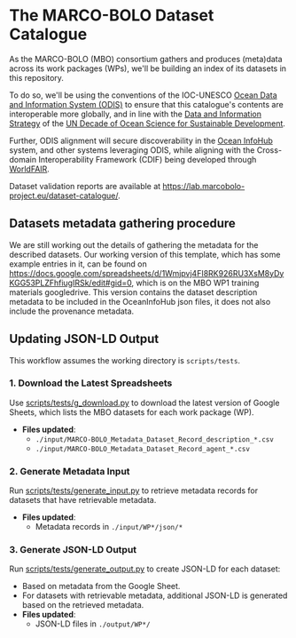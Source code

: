 # The MARCO-BOLO Dataset Catalogue

As the MARCO-BOLO (MBO) consortium gathers and produces (meta)data across its work packages (WPs), we'll be building an index of its datasets in this repository. 

To do so, we'll be using the conventions of the IOC-UNESCO [Ocean Data and Information System (ODIS)]([url](https://oceaninfohub.org/odis/)) to ensure that this catalogue's contents are interoperable more globally, and in line with the [Data and Information Strategy]([url](https://unesdoc.unesco.org/ark:/48223/pf0000385542?posInSet=1&queryId=fc0616d9-8a41-42ff-bc0f-1d7ef4355f1a)) of the [UN Decade of Ocean Science for Sustainable Development]([url](https://oceandecade.org/)). 

Further, ODIS alignment will secure discoverability in the [Ocean InfoHub]([url](https://oceaninfohub.org/)) system, and other systems leveraging ODIS, while aligning with the Cross-domain Interoperability Framework (CDIF) being developed through [WorldFAIR](https://worldfair-project.eu/).

Dataset validation reports are available at <https://lab.marcobolo-project.eu/dataset-catalogue/>.

## Datasets metadata gathering procedure

We are still working out the details of gathering the metadata for the described datasets. Our working version of this template, which has some example entries in it, can be found on https://docs.google.com/spreadsheets/d/1Wmjpvj4FI8RK926RU3XsM8yDyKGG53PLZFhfiugIRSk/edit#gid=0, which is on the MBO WP1 training materials googledrive. This version contains the dataset description metadata to be included in the OceanInfoHub json files, it does not also include the provenance metadata.

## Updating JSON-LD Output

This workflow assumes the working directory is `scripts/tests`.

### 1. Download the Latest Spreadsheets
Use [scripts/tests/g_download.py](scripts/tests/g_download.py) to download the latest version of Google Sheets, which lists the MBO datasets for each work package (WP).  
- **Files updated**:  
  - `./input/MARCO-BOLO_Metadata_Dataset_Record_description_*.csv`  
  - `./input/MARCO-BOLO_Metadata_Dataset_Record_agent_*.csv`  

### 2. Generate Metadata Input
Run [scripts/tests/generate_input.py](scripts/tests/generate_input.py) to retrieve metadata records for datasets that have retrievable metadata.  
- **Files updated**:  
  - Metadata records in `./input/WP*/json/*`  

### 3. Generate JSON-LD Output
Run [scripts/tests/generate_output.py](scripts/tests/generate_output.py) to create JSON-LD for each dataset:  
- Based on metadata from the Google Sheet.  
- For datasets with retrievable metadata, additional JSON-LD is generated based on the retrieved metadata.  
- **Files updated**:  
  - JSON-LD files in `./output/WP*/`

